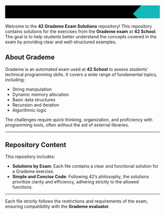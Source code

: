 ![](https://github.com/AdaoG0n/AdaoG0n/blob/main/assests/animated%20gifs/grademesolutions.gif)

Welcome to the **42 Grademe Exam Solutions** repository! 
This repository contains solutions for the exercises from the **Grademe exam** at **42 School**. 
The goal is to help students better understand the concepts covered in the exam by providing clear and well-structured examples.

## **About Grademe**

Grademe is an automated exam used at **42 School** to assess students' technical programming skills. 
It covers a wide range of fundamental topics, including:

- String manipulation
- Dynamic memory allocation
- Basic data structures
- Recursion and iteration
- Algorithmic logic

The challenges require quick thinking, organization, and proficiency with programming tools, often without the aid of external libraries.

---

## **Repository Content**

This repository includes:

- **Solutions by Exam**: Each file contains a clear and functional solution for a Grademe exercise.
- **Simple and Concise Code**: Following 42’s philosophy, the solutions prioritize clarity and efficiency, adhering strictly to the allowed functions.

---

Each file strictly follows the restrictions and requirements of the exam, ensuring compatibility with the **Grademe evaluator**.


